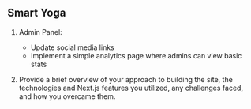 ## Smart Yoga

1. Admin Panel:

   - Update social media links
   - Implement a simple analytics page where admins can view basic stats

2. Provide a brief overview of your approach to building the site, the technologies
   and Next.js features you utilized, any challenges faced, and how you overcame
   them.
